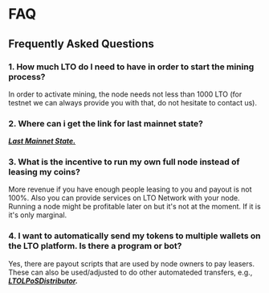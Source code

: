 # FAQ

## Frequently Asked Questions

### 1. How much LTO do I need to have in order to start the mining process?

In order to activate mining, the node needs not less than 1000 LTO \(for testnet we can always provide you with that, do not hesitate to contact us\).

### 2. Where can i get the link for last mainnet state?

[_**Last Mainnet State.**_](https://nodes.lto.network)

### 3. What is the incentive to run my own full node instead of leasing my coins?

More revenue if you have enough people leasing to you and payout is not 100%. Also you can provide services on LTO Network with your node. Running a node might be profitable later on but it's not at the moment. If it is it's only marginal.

### 4. I want to automatically send my tokens to multiple wallets on the LTO platform. Is there a program or bot?

Yes, there are payout scripts that are used by node owners to pay leasers. These can also be used/adjusted to do other automateded transfers, e.g., [_**LTOLPoSDistributor**_](https://github.com/jayjaynl/LTO_LPoSDistributor)_**.**_

